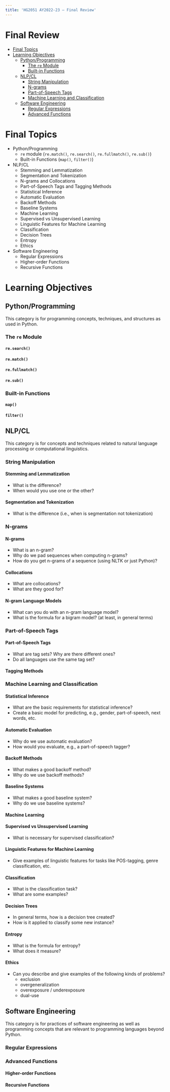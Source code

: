 ```yaml
---
title: 'HG2051 AY2022-23 – Final Review'
---
```


# Final Review

*   [Final Topics](#final-topics)
*   [Learning Objectives](#learning-objectives)
    *   [Python/Programming](#pythonprogramming)
        *   [The `re` Module](#the-re-module)
        *   [Built-in Functions](#built-in-functions)
    *   [NLP/CL](#nlpcl)
        *   [String Manipulation](#string-manipulation)
        *   [N-grams](#n-grams)
        *   [Part-of-Speech Tags](#part-of-speech-tags)
        *   [Machine Learning and Classification](#machine-learning-and-classification)
    *   [Software Engineering](#software-engineering)
        *   [Regular Expressions](#regular-expressions)
        *   [Advanced Functions](#advanced-functions)

# Final Topics

*   Python/Programming
    *   `re` module (`re.match()`, `re.search()`, `re.fullmatch()`, `re.sub()`)
    *   Built-in Functions (`map()`, `filter()`)
*   NLP/CL
    *   Stemming and Lemmatization
    *   Segmentation and Tokenization
    *   N-grams and Collocations
    *   Part-of-Speech Tags and Tagging Methods
    *   Statistical Inference
    *   Automatic Evaluation
    *   Backoff Methods
    *   Baseline Systems
    *   Machine Learning
    *   Supervised vs Unsupervised Learning
    *   Linguistic Features for Machine Learning
    *   Classification
    *   Decision Trees
    *   Entropy
    *   Ethics
*   Software Engineering
    *   Regular Expressions
    *   Higher-order Functions
    *   Recursive Functions

# Learning Objectives

## Python/Programming

This category is for programming concepts, techniques, and structures as used in Python.

### The `re` Module

#### `re.search()`

#### `re.match()`

#### `re.fullmatch()`

#### `re.sub()`

### Built-in Functions

#### `map()`

#### `filter()`

## NLP/CL

This category is for concepts and techniques related to natural language processing or computational linguistics.

### String Manipulation

#### Stemming and Lemmatization

*   What is the difference?
*   When would you use one or the other?

#### Segmentation and Tokenization

*   What is the difference (i.e., when is segmentation not tokenization)

### N-grams

#### N-grams

*   What is an n-gram?
*   Why do we pad sequences when computing n-grams?
*   How do you get n-grams of a sequence (using NLTK or just Python)?

#### Collocations

*   What are collocations?
*   What are they good for?

#### N-gram Language Models

*   What can you do with an n-gram language model?
*   What is the formula for a bigram model? (at least, in general terms)

### Part-of-Speech Tags

#### Part-of-Speech Tags

*   What are tag sets? Why are there different ones?
*   Do all languages use the same tag set?

#### Tagging Methods

### Machine Learning and Classification

#### Statistical Inference

*   What are the basic requirements for statistical inference?
*   Create a basic model for predicting, e.g., gender, part-of-speech, next words, etc.

#### Automatic Evaluation

*   Why do we use automatic evaluation?
*   How would you evaluate, e.g., a part-of-speech tagger?

#### Backoff Methods

*   What makes a good backoff method?
*   Why do we use backoff methods?

#### Baseline Systems

*   What makes a good baseline system?
*   Why do we use baseline systems?

#### Machine Learning

#### Supervised vs Unsupervised Learning

*   What is necessary for supervised classification?

#### Linguistic Features for Machine Learning

*   Give examples of linguistic features for tasks like POS-tagging, genre classification, etc.

#### Classification

*   What is the classification task?
*   What are some examples?

#### Decision Trees

*   In general terms, how is a decision tree created?
*   How is it applied to classify some new instance?

#### Entropy

*   What is the formula for entropy?
*   What does it measure?

#### Ethics

*   Can you describe and give examples of the following kinds of problems?
    *   exclusion
    *   overgeneralization
    *   overexposure / underexposure
    *   dual-use

## Software Engineering

This category is for practices of software engineering as well as programming concepts that are relevant to programming languages beyond Python.

### Regular Expressions

### Advanced Functions

#### Higher-order Functions

#### Recursive Functions
